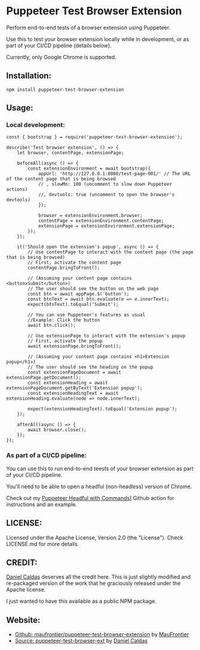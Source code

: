 # Puppeteer Test Browser Extension

Perform end-to-end tests of a browser extension using Puppeteer.

Use this to test your browser extension locally while in development, or as part of your CI/CD pipeline (details below).

Currently, only Google Chrome is supported.

## Installation:

    npm install puppeteer-test-browser-extension

## Usage:

### Local development:
    
    const { bootstrap } = require('puppeteer-test-browser-extension');

    describe('Test browser extension', () => {
        let browser, contentPage, extensionPage;
        
        beforeAll(async () => {
            const extensionEnvironment = await bootstrap({
                appUrl: 'http://127.0.0.1:8080/test-page-001/' // The URL of the content page that is being browsed
                // , slowMo: 100 (uncomment to slow down Puppeteer actions)
                //, devtools: true (uncomment to open the browser's devtools)
                });
            
                browser = extensionEnvironment.browser;
                contentPage = extensionEnvironment.contentPage;
                extensionPage = extensionEnvironment.extensionPage;
            });
        });
            
        it('Should open the extension's popup', async () => {
            // Use contentPage to interact with the content page (the page that is being browsed)
            // First, activate the content page
            contentPage.bringToFront();

            // (Assuming your content page contains <button>Submit</button>)
            // The user should see the button on the web page
            const btn = await appPage.$('button');
            const btnText = await btn.evaluate(e => e.innerText);
            expect(btnText).toEqual('Submit');

            // You can use Puppeteer's features as usual
            //Example: Click the button
            await btn.click();

            // Use extensionPage to interact with the extension's popup
            // First, activate the popup
            await extensionPage.bringToFront();

            // (Assuming your content page contains <h1>Extension popup</h1>)
            // The user should see the heading on the popup
            const extensionPageDocument = await extensionPage.getDocument();
            const extensionHeading = await extensionPageDocument.getByText('Extension popup');
            const extensionHeadingText = await extensionHeading.evaluate(node => node.innerText);

            expect(extensionHeadingText).toEqual('Extension popup');
        });
        
        afterAll(async () => {
            await browser.close();
        });
    });

### As part of a CI/CD pipeline:

You can use this to run end-to-end teests of your browser extension as part of your CI/CD pipeline.

You'll need to be able to open a headful (non-headless) version of Chrome.

Check out my [Puppeteer Headful with Commands](https://github.com/marketplace/actions/puppeteer-headful-with-commands)] Github action for instructions and an example.

## LICENSE:

Licensed under the Apache License, Version 2.0 (the "License"). Check LICENSE.md for more details.

## CREDIT:

[Daniel Caldas](https://github.com/danielcaldas) deserves all the credit here. This is just slightly modified and re-packaged version of the work that he graciously released under the Apache license.

I just wanted to have this available as a public NPM package.

## Website:

- [Github: maufrontier/puppeteer-test-browser-extension](https://github.com/maufrontier/puppeteer-test-browser-extension) by [MauFrontier](https://github.com/maufrontier)
- [Source: puppeteer-test-browser-ext](https://github.com/tweak-extension/puppeteer-test-browser-ext) by [Daniel Caldas](https://github.com/danielcaldas)
